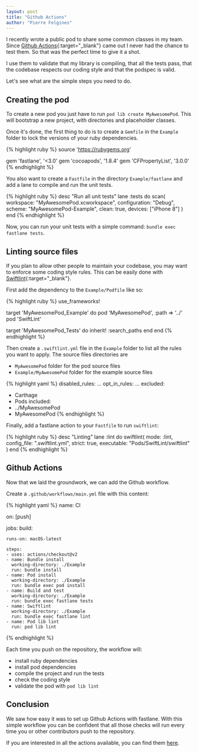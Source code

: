 ```yaml
---
layout: post
title: "Github Actions"
author: "Pierre Felgines"
---
```


I recently wrote a public pod to share some common classes in my team. Since [Github Actions](https://github.com/features/actions){:target="_blank"} came out I never had the chance to test them. So that was the perfect time to give it a shot.

I use them to validate that my library is compiling, that all the tests pass, that the codebase respects our coding style and that the podspec is valid.

Let's see what are the simple steps you need to do.

## Creating the pod

To create a new pod you just have to run `pod lib create MyAwesomePod`. This will bootstrap a new project, with directories and placeholder classes.

Once it's done, the first thing to do is to create a `Gemfile` in the `Example` folder to lock the versions of your ruby dependencies.

{% highlight ruby %}
source 'https://rubygems.org'

gem 'fastlane', '<3.0'
gem 'cocoapods', '1.8.4'
gem 'CFPropertyList', '3.0.0'
{% endhighlight %}

You also want to create a `Fastfile` in the directory `Example/fastlane` and add a lane to compile and run the unit tests.

{% highlight ruby %}
desc "Run all unit tests"
lane :tests do
  scan(
    workspace: "MyAwesomePod.xcworkspace",
    configuration: "Debug",
    scheme: "MyAwesomePod-Example",
    clean: true,
    devices: ["iPhone 8"]
  )
end
{% endhighlight %}

Now, you can run your unit tests with a simple command: `bundle exec fastlane tests`.

## Linting source files

If you plan to allow other people to maintain your codebase, you may want to enforce some coding style rules. This can be easily done with [Swiftlint](https://github.com/realm/SwiftLint){:target="_blank"}.

First add the dependency to the `Example/Podfile` like so:

{% highlight ruby %}
use_frameworks!

target 'MyAwesomePod_Example' do
  pod 'MyAwesomePod', :path => '../'
  pod 'SwiftLint'

  target 'MyAwesomePod_Tests' do
    inherit! :search_paths
  end
end
{% endhighlight %}

Then create a `.swiftlint.yml` file in the `Example` folder to list all the rules you want to apply. The source files directories are
- `MyAwesomePod` folder for the pod source files
- `Example/MyAwesomePod` folder for the example source files

{% highlight yaml %}
disabled_rules:
  ...
opt_in_rules:
  ...
excluded:
  - Carthage
  - Pods
included:
  - ../MyAwesomePod
  - MyAwesomePod
{% endhighlight %}

Finally, add a fastlane action to your `Fastfile` to run `swiftlint`:

{% highlight ruby %}
desc "Linting"
lane :lint do
  swiftlint(
      mode: :lint,
      config_file: ".swiftlint.yml",
      strict: true,
      executable: "Pods/SwiftLint/swiftlint"
  )
end
{% endhighlight %}

## Github Actions

Now that we laid the groundwork, we can add the Github workflow.

Create a `.github/workflows/main.yml` file with this content:

{% highlight yaml %}
name: CI

on: [push]

jobs:
  build:

    runs-on: macOS-latest

    steps:
    - uses: actions/checkout@v2
    - name: Bundle install
      working-directory: ./Example
      run: bundle install
    - name: Pod install
      working-directory: ./Example
      run: bundle exec pod install
    - name: Build and test
      working-directory: ./Example
      run: bundle exec fastlane tests
    - name: Swiftlint
      working-directory: ./Example
      run: bundle exec fastlane lint
    - name: Pod lib lint
      run: pod lib lint
{% endhighlight %}

Each time you push on the repository, the workflow will:
- install ruby dependencies
- install pod dependencies
- compile the project and run the tests
- check the coding style
- validate the pod with `pod lib lint`

## Conclusion

We saw how easy it was to set up Github Actions with fastlane. With this simple workflow you can be confident that all those checks will run every time you or other contributors push to the repository.

If you are interested in all the actions available, you can find them [here](https://github.com/marketplace?type=actions).

